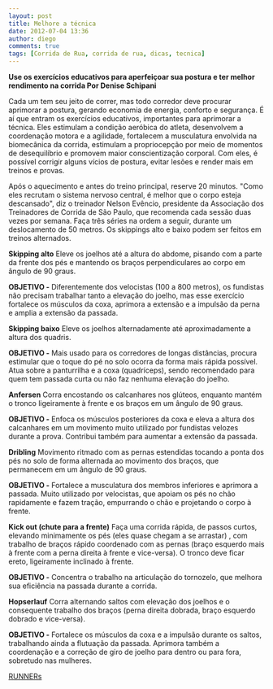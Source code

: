 ```yaml
---
layout: post
title: Melhore a técnica
date: 2012-07-04 13:36
author: diego
comments: true
tags: [Corrida de Rua, corrida de rua, dicas, tecnica]
---
```


**Use os exercícios educativos para aperfeiçoar sua postura e ter melhor rendimento na corrida
Por Denise Schipani**

Cada um tem seu jeito de correr, mas todo corredor deve procurar aprimorar a postura, gerando economia de energia, conforto e segurança. É aí que entram os exercícios educativos, importantes para aprimorar a técnica. Eles estimulam a condição aeróbica do atleta, desenvolvem a coordenação motora e a agilidade, fortalecem a musculatura envolvida na biomecânica da corrida, estimulam a propriocepção por meio de momentos de desequilíbrio e promovem maior conscientização corporal. Com eles, é possível corrigir alguns vícios de postura, evitar lesões e render mais em treinos e provas.

Após o aquecimento e antes do treino principal, reserve 20 minutos. "Como eles recrutam o sistema nervoso central, é melhor que o corpo esteja descansado", diz o treinador Nelson Evêncio, presidente da Associação dos Treinadores de Corrida de São Paulo, que recomenda cada sessão duas vezes por semana. Faça três séries na ordem a seguir, durante um deslocamento de 50 metros. Os skippings alto e baixo podem ser feitos em treinos alternados.

**Skipping alto**
Eleve os joelhos até a altura do abdome, pisando com a parte da frente dos pés e mantendo os braços perpendiculares ao corpo em ângulo de 90 graus.

**OBJETIVO -** Diferentemente dos velocistas (100 a 800 metros), os fundistas não precisam trabalhar tanto a elevação do joelho, mas esse exercício fortalece os músculos da coxa, aprimora a extensão e a impulsão da perna e amplia a extensão da passada.

**Skipping baixo**
Eleve os joelhos alternadamente até aproximadamente a altura dos quadris.

**OBJETIVO -** Mais usado para os corredores de longas distâncias, procura estimular que o toque do pé no solo ocorra da forma mais rápida possível. Atua sobre a panturrilha e a coxa (quadríceps), sendo recomendado para quem tem passada curta ou não faz nenhuma elevação do joelho.

**Anfersen**
Corra encostando os calcanhares nos glúteos, enquanto mantém o tronco ligeiramente à frente e os braços em um ângulo de 90 graus.

**OBJETIVO -** Enfoca os músculos posteriores da coxa e eleva a altura dos calcanhares em um movimento muito utilizado por fundistas velozes durante a prova. Contribui também para aumentar a extensão da passada.

**Dribling**
Movimento ritmado com as pernas estendidas tocando a ponta dos pés no solo de forma alternada ao movimento dos braços, que permanecem em um ângulo de 90 graus.

**OBJETIVO -** Fortalece a musculatura dos membros inferiores e aprimora a passada. Muito utilizado por velocistas, que apoiam os pés no chão rapidamente e fazem tração, empurrando o chão e projetando o corpo à frente.

**Kick out (chute para a frente)**
Faça uma corrida rápida, de passos curtos, elevando minimamente os pés (eles quase chegam a se arrastar) , com trabalho de braços rápido coordenado com as pernas (braço esquerdo mais à frente com a perna direita à frente e vice-versa). O tronco deve ficar ereto, ligeiramente inclinado à frente.

**OBJETIVO -** Concentra o trabalho na articulação do tornozelo, que melhora sua eficiência na passada durante a corrida.

**Hopserlauf**
Corra alternando saltos com elevação dos joelhos e o consequente trabalho dos braços (perna direita dobrada, braço esquerdo dobrado e vice-versa).

**OBJETIVO -** Fortalece os músculos da coxa e a impulsão durante os saltos, trabalhando ainda a flutuação da passada. Aprimora também a coordenação e a correção de giro de joelho para dentro ou para fora, sobretudo nas mulheres.

<a href="http://runnersworld.abril.com.br/materias/tecnica/index.shtml" target="_blank">RUNNERs</a>
